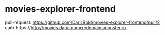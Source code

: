 # movies-explorer-frontend

pull-request: https://github.com/DariaBold/movies-explorer-frontend/pull/2
сайт https://http://movies.daria.nomoredomainsmonster.ru